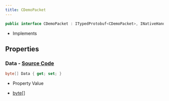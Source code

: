 ```yaml
---
title: CDemoPacket
---
```


```csharp
public interface CDemoPacket : ITypedProtobuf<CDemoPacket>, INativeHandle
```

- Implements

## Properties

### **Data** - [Source Code](https://github.com/swiftly-solution/swiftlys2/blob/main/managed/src/SwiftlyS2.Generated/Protobufs/Interfaces/CDemoPacket.cs#L13)

```csharp
byte[] Data { get; set; }
```

- Property Value

- [byte](https://learn.microsoft.com/dotnet/api/system.byte)[]

